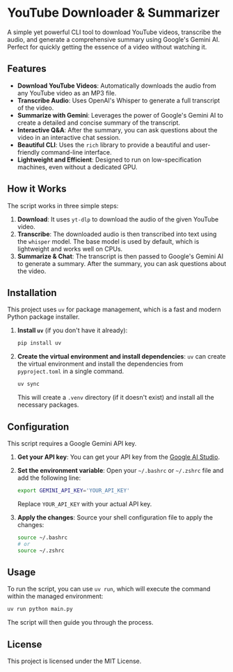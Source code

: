 # YouTube Downloader & Summarizer

A simple yet powerful CLI tool to download YouTube videos, transcribe the audio, and generate a comprehensive summary using Google's Gemini AI. Perfect for quickly getting the essence of a video without watching it.

## Features

-   **Download YouTube Videos**: Automatically downloads the audio from any YouTube video as an MP3 file.
-   **Transcribe Audio**: Uses OpenAI's Whisper to generate a full transcript of the video.
-   **Summarize with Gemini**: Leverages the power of Google's Gemini AI to create a detailed and concise summary of the transcript.
-   **Interactive Q&A**: After the summary, you can ask questions about the video in an interactive chat session.
-   **Beautiful CLI**: Uses the `rich` library to provide a beautiful and user-friendly command-line interface.
-   **Lightweight and Efficient**: Designed to run on low-specification machines, even without a dedicated GPU.

## How it Works

The script works in three simple steps:

1.  **Download**: It uses `yt-dlp` to download the audio of the given YouTube video.
2.  **Transcribe**: The downloaded audio is then transcribed into text using the `whisper` model. The base model is used by default, which is lightweight and works well on CPUs.
3.  **Summarize & Chat**: The transcript is then passed to Google's Gemini AI to generate a summary. After the summary, you can ask questions about the video.

## Installation

This project uses `uv` for package management, which is a fast and modern Python package installer.

1.  **Install `uv`** (if you don't have it already):
    ```bash
    pip install uv
    ```

2.  **Create the virtual environment and install dependencies**:
    `uv` can create the virtual environment and install the dependencies from `pyproject.toml` in a single command.
    ```bash
    uv sync
    ```
    This will create a `.venv` directory (if it doesn't exist) and install all the necessary packages.

## Configuration

This script requires a Google Gemini API key.

1.  **Get your API key**: You can get your API key from the [Google AI Studio](https://aistudio.google.com/app/apikey).

2.  **Set the environment variable**: Open your `~/.bashrc` or `~/.zshrc` file and add the following line:
    ```bash
    export GEMINI_API_KEY='YOUR_API_KEY'
    ```
    Replace `YOUR_API_KEY` with your actual API key.

3.  **Apply the changes**: Source your shell configuration file to apply the changes:
    ```bash
    source ~/.bashrc
    # or
    source ~/.zshrc
    ```

## Usage

To run the script, you can use `uv run`, which will execute the command within the managed environment:
```bash
uv run python main.py
```
The script will then guide you through the process.

## License

This project is licensed under the MIT License.
